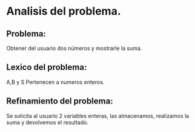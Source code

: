 # **Analisis del problema.**

## **Problema:** 
Obtener del usuario dos números y mostrarle la suma.

## **Lexico del problema:**
A,B y S Pertenecen a numeros enteros.

## **Refinamiento del problema:** 
Se solicita al usuario 2 variables enteras, las almacenamos, realizamos la suma y devolvemos el resultado.
